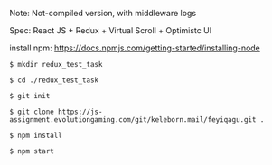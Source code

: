 Note:
Not-compiled version, with middleware logs

Spec:
React JS + Redux + Virtual Scroll + Optimistc UI

install npm:
https://docs.npmjs.com/getting-started/installing-node

`$ mkdir redux_test_task`

`$ cd ./redux_test_task`

`$ git init`

`$ git clone https://js-assignment.evolutiongaming.com/git/keleborn.mail/feyiqagu.git .`

`$ npm install`

`$ npm start`